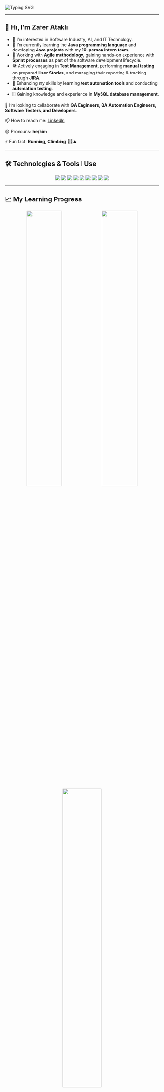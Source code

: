 ![Typing SVG](https://readme-typing-svg.herokuapp.com?size=24&duration=2000&pause=2000&color=F7DC6F&vCenter=true&lines=Zafer+Atakl%C4%B1;Software+QA+Automation+Engineer;Welcome+to+my+GitHub+profile!+%F0%9F%91%8B)

---

## 👋 Hi, I’m Zafer Ataklı
- 👀 I’m interested in Software Industry, AI, and IT Technology.
- 🌱 I’m currently learning the **Java programming language** and developing **Java projects** with my **10-person intern team**.
- 🚀 Working with **Agile methodology**, gaining hands-on experience with **Sprint processes** as part of the software development lifecycle.
- 🛠️ Actively engaging in **Test Management**, performing **manual testing** on prepared **User Stories**, and managing their reporting & tracking through **JIRA**.
- 🤖 Enhancing my skills by learning **test automation tools** and conducting **automation testing**.
- 🗄️ Gaining knowledge and experience in **MySQL database management**.

💞️ I’m looking to collaborate with **QA Engineers, QA Automation Engineers, Software Testers, and Developers**.

📫 How to reach me: [LinkedIn](https://www.linkedin.com/in/zafer-atakli/)

😄 Pronouns: **he/him**

⚡ Fun fact: **Running, Climbing** 🏃‍♂️⛰️

---

## 🛠️ Technologies & Tools I Use

<p align="center">
  <img src="https://img.shields.io/badge/Java-ED8B00?style=for-the-badge&logo=java&logoColor=white" />
  <img src="https://img.shields.io/badge/Selenium-43B02A?style=for-the-badge&logo=selenium&logoColor=white" />
  <img src="https://img.shields.io/badge/TestNG-FF6600?style=for-the-badge&logo=testng&logoColor=white" />
  <img src="https://img.shields.io/badge/Cucumber-23D400?style=for-the-badge&logo=cucumber&logoColor=white" />
  <img src="https://img.shields.io/badge/JUnit-25A162?style=for-the-badge&logo=junit5&logoColor=white" />
  <img src="https://img.shields.io/badge/MySQL-4479A1?style=for-the-badge&logo=mysql&logoColor=white" />
  <img src="https://img.shields.io/badge/Postman-FF6C37?style=for-the-badge&logo=postman&logoColor=white" />
  <img src="https://img.shields.io/badge/Git-F05032?style=for-the-badge&logo=git&logoColor=white" />
  <img src="https://img.shields.io/badge/JIRA-0052CC?style=for-the-badge&logo=jira&logoColor=white" />
</p>

---

## 📈 My Learning Progress

<p align="center">
  <img src="https://github-readme-stats.vercel.app/api?username=zaferatakli&show_icons=true&theme=radical" width="48%" />
  <img src="https://github-readme-streak-stats.herokuapp.com/?user=zaferatakli&theme=radical" width="48%" />
</p>

<p align="center">
  <img src="https://github-readme-stats.vercel.app/api/top-langs/?username=zaferatakli&layout=compact&theme=radical" width="50%" />
</p>
